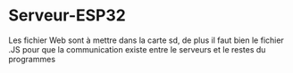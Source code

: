 # Serveur-ESP32

Les fichier Web sont à mettre dans la carte sd, de plus il faut bien le fichier .JS pour que la communication existe entre le serveurs et le restes du programmes
